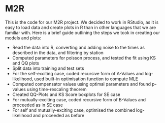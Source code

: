 # M2R
This is the code for our M2R project. We decided to work in RStudio, as it is easy to load data and create plots in R than in other languages that we are familiar with. Here is a brief guide outlining the steps we took in creating our models and plots:

+ Read the data into R, converting and adding noise to the times as described in the data, and filtering by station
+ Computed parameters for poisson process, and tested the fit using KS and QQ plots
+ Split data into training and test sets
+ For the self-exciting case, coded recursive form of A-Values and log-likelihood, used built-in optimisation function to compute MLE
+ Computed compensator values using optimal parameters and found p-values using time-rescaling theorem
+ Created QQ-Plots and KS Score boxplots for SE case
+ For mutually-exciting case, coded recursive form of B-Values and proceeded as in SE case
+ For self and mutually-exciting case, optimised the combined log-likelihood and proceeded as before
